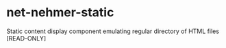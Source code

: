 # net-nehmer-static
Static content display component emulating regular directory of HTML files [READ-ONLY]
